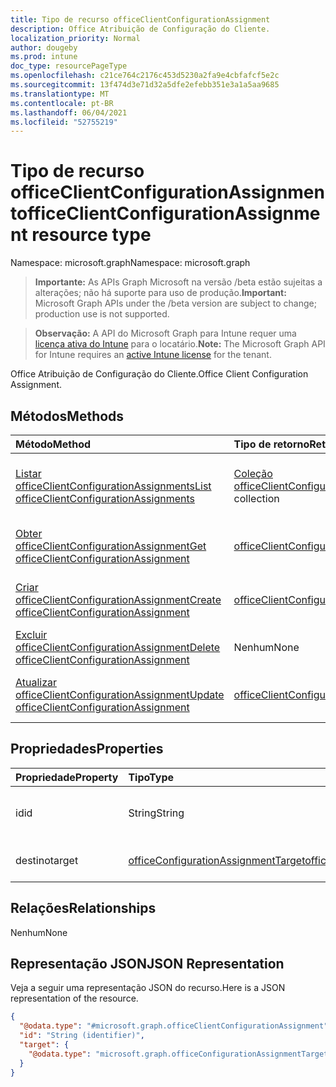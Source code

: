 ```yaml
---
title: Tipo de recurso officeClientConfigurationAssignment
description: Office Atribuição de Configuração do Cliente.
localization_priority: Normal
author: dougeby
ms.prod: intune
doc_type: resourcePageType
ms.openlocfilehash: c21ce764c2176c453d5230a2fa9e4cbfafcf5e2c
ms.sourcegitcommit: 13f474d3e71d32a5dfe2efebb351e3a1a5aa9685
ms.translationtype: MT
ms.contentlocale: pt-BR
ms.lasthandoff: 06/04/2021
ms.locfileid: "52755219"
---
```

# <a name="officeclientconfigurationassignment-resource-type"></a><span data-ttu-id="b5771-103">Tipo de recurso officeClientConfigurationAssignment</span><span class="sxs-lookup"><span data-stu-id="b5771-103">officeClientConfigurationAssignment resource type</span></span>

<span data-ttu-id="b5771-104">Namespace: microsoft.graph</span><span class="sxs-lookup"><span data-stu-id="b5771-104">Namespace: microsoft.graph</span></span>

> <span data-ttu-id="b5771-105">**Importante:** As APIs Graph Microsoft na versão /beta estão sujeitas a alterações; não há suporte para uso de produção.</span><span class="sxs-lookup"><span data-stu-id="b5771-105">**Important:** Microsoft Graph APIs under the /beta version are subject to change; production use is not supported.</span></span>

> <span data-ttu-id="b5771-106">**Observação:** A API do Microsoft Graph para Intune requer uma [licença ativa do Intune](https://go.microsoft.com/fwlink/?linkid=839381) para o locatário.</span><span class="sxs-lookup"><span data-stu-id="b5771-106">**Note:** The Microsoft Graph API for Intune requires an [active Intune license](https://go.microsoft.com/fwlink/?linkid=839381) for the tenant.</span></span>

<span data-ttu-id="b5771-107">Office Atribuição de Configuração do Cliente.</span><span class="sxs-lookup"><span data-stu-id="b5771-107">Office Client Configuration Assignment.</span></span>

## <a name="methods"></a><span data-ttu-id="b5771-108">Métodos</span><span class="sxs-lookup"><span data-stu-id="b5771-108">Methods</span></span>
|<span data-ttu-id="b5771-109">Método</span><span class="sxs-lookup"><span data-stu-id="b5771-109">Method</span></span>|<span data-ttu-id="b5771-110">Tipo de retorno</span><span class="sxs-lookup"><span data-stu-id="b5771-110">Return Type</span></span>|<span data-ttu-id="b5771-111">Descrição</span><span class="sxs-lookup"><span data-stu-id="b5771-111">Description</span></span>|
|:---|:---|:---|
|[<span data-ttu-id="b5771-112">Listar officeClientConfigurationAssignments</span><span class="sxs-lookup"><span data-stu-id="b5771-112">List officeClientConfigurationAssignments</span></span>](../api/intune-cirrus-officeclientconfigurationassignment-list.md)|<span data-ttu-id="b5771-113">[Coleção officeClientConfigurationAssignment](../resources/intune-cirrus-officeclientconfigurationassignment.md)</span><span class="sxs-lookup"><span data-stu-id="b5771-113">[officeClientConfigurationAssignment](../resources/intune-cirrus-officeclientconfigurationassignment.md) collection</span></span>|<span data-ttu-id="b5771-114">Listar propriedades e relações dos [objetos officeClientConfigurationAssignment.](../resources/intune-cirrus-officeclientconfigurationassignment.md)</span><span class="sxs-lookup"><span data-stu-id="b5771-114">List properties and relationships of the [officeClientConfigurationAssignment](../resources/intune-cirrus-officeclientconfigurationassignment.md) objects.</span></span>|
|[<span data-ttu-id="b5771-115">Obter officeClientConfigurationAssignment</span><span class="sxs-lookup"><span data-stu-id="b5771-115">Get officeClientConfigurationAssignment</span></span>](../api/intune-cirrus-officeclientconfigurationassignment-get.md)|[<span data-ttu-id="b5771-116">officeClientConfigurationAssignment</span><span class="sxs-lookup"><span data-stu-id="b5771-116">officeClientConfigurationAssignment</span></span>](../resources/intune-cirrus-officeclientconfigurationassignment.md)|<span data-ttu-id="b5771-117">Leia propriedades e relações do [objeto officeClientConfigurationAssignment.](../resources/intune-cirrus-officeclientconfigurationassignment.md)</span><span class="sxs-lookup"><span data-stu-id="b5771-117">Read properties and relationships of the [officeClientConfigurationAssignment](../resources/intune-cirrus-officeclientconfigurationassignment.md) object.</span></span>|
|[<span data-ttu-id="b5771-118">Criar officeClientConfigurationAssignment</span><span class="sxs-lookup"><span data-stu-id="b5771-118">Create officeClientConfigurationAssignment</span></span>](../api/intune-cirrus-officeclientconfigurationassignment-create.md)|[<span data-ttu-id="b5771-119">officeClientConfigurationAssignment</span><span class="sxs-lookup"><span data-stu-id="b5771-119">officeClientConfigurationAssignment</span></span>](../resources/intune-cirrus-officeclientconfigurationassignment.md)|<span data-ttu-id="b5771-120">Crie um novo [objeto officeClientConfigurationAssignment.](../resources/intune-cirrus-officeclientconfigurationassignment.md)</span><span class="sxs-lookup"><span data-stu-id="b5771-120">Create a new [officeClientConfigurationAssignment](../resources/intune-cirrus-officeclientconfigurationassignment.md) object.</span></span>|
|[<span data-ttu-id="b5771-121">Excluir officeClientConfigurationAssignment</span><span class="sxs-lookup"><span data-stu-id="b5771-121">Delete officeClientConfigurationAssignment</span></span>](../api/intune-cirrus-officeclientconfigurationassignment-delete.md)|<span data-ttu-id="b5771-122">Nenhum</span><span class="sxs-lookup"><span data-stu-id="b5771-122">None</span></span>|<span data-ttu-id="b5771-123">Exclui um [officeClientConfigurationAssignment](../resources/intune-cirrus-officeclientconfigurationassignment.md).</span><span class="sxs-lookup"><span data-stu-id="b5771-123">Deletes a [officeClientConfigurationAssignment](../resources/intune-cirrus-officeclientconfigurationassignment.md).</span></span>|
|[<span data-ttu-id="b5771-124">Atualizar officeClientConfigurationAssignment</span><span class="sxs-lookup"><span data-stu-id="b5771-124">Update officeClientConfigurationAssignment</span></span>](../api/intune-cirrus-officeclientconfigurationassignment-update.md)|[<span data-ttu-id="b5771-125">officeClientConfigurationAssignment</span><span class="sxs-lookup"><span data-stu-id="b5771-125">officeClientConfigurationAssignment</span></span>](../resources/intune-cirrus-officeclientconfigurationassignment.md)|<span data-ttu-id="b5771-126">Atualize as propriedades de um [objeto officeClientConfigurationAssignment.](../resources/intune-cirrus-officeclientconfigurationassignment.md)</span><span class="sxs-lookup"><span data-stu-id="b5771-126">Update the properties of a [officeClientConfigurationAssignment](../resources/intune-cirrus-officeclientconfigurationassignment.md) object.</span></span>|

## <a name="properties"></a><span data-ttu-id="b5771-127">Propriedades</span><span class="sxs-lookup"><span data-stu-id="b5771-127">Properties</span></span>
|<span data-ttu-id="b5771-128">Propriedade</span><span class="sxs-lookup"><span data-stu-id="b5771-128">Property</span></span>|<span data-ttu-id="b5771-129">Tipo</span><span class="sxs-lookup"><span data-stu-id="b5771-129">Type</span></span>|<span data-ttu-id="b5771-130">Descrição</span><span class="sxs-lookup"><span data-stu-id="b5771-130">Description</span></span>|
|:---|:---|:---|
|<span data-ttu-id="b5771-131">id</span><span class="sxs-lookup"><span data-stu-id="b5771-131">id</span></span>|<span data-ttu-id="b5771-132">String</span><span class="sxs-lookup"><span data-stu-id="b5771-132">String</span></span>|<span data-ttu-id="b5771-133">ID do OfficeConfigurationAssignment.</span><span class="sxs-lookup"><span data-stu-id="b5771-133">Id of the OfficeConfigurationAssignment.</span></span>|
|<span data-ttu-id="b5771-134">destino</span><span class="sxs-lookup"><span data-stu-id="b5771-134">target</span></span>|[<span data-ttu-id="b5771-135">officeConfigurationAssignmentTarget</span><span class="sxs-lookup"><span data-stu-id="b5771-135">officeConfigurationAssignmentTarget</span></span>](../resources/intune-cirrus-officeconfigurationassignmenttarget.md)|<span data-ttu-id="b5771-136">A atribuição de destino definida pelo administrador.</span><span class="sxs-lookup"><span data-stu-id="b5771-136">The target assignment defined by the admin.</span></span>|

## <a name="relationships"></a><span data-ttu-id="b5771-137">Relações</span><span class="sxs-lookup"><span data-stu-id="b5771-137">Relationships</span></span>
<span data-ttu-id="b5771-138">Nenhum</span><span class="sxs-lookup"><span data-stu-id="b5771-138">None</span></span>
## <a name="json-representation"></a><span data-ttu-id="b5771-139">Representação JSON</span><span class="sxs-lookup"><span data-stu-id="b5771-139">JSON Representation</span></span>
<span data-ttu-id="b5771-140">Veja a seguir uma representação JSON do recurso.</span><span class="sxs-lookup"><span data-stu-id="b5771-140">Here is a JSON representation of the resource.</span></span>
<!-- {
  "blockType": "resource",
  "keyProperty": "id",
  "@odata.type": "microsoft.graph.officeClientConfigurationAssignment"
}
-->
``` json
{
  "@odata.type": "#microsoft.graph.officeClientConfigurationAssignment",
  "id": "String (identifier)",
  "target": {
    "@odata.type": "microsoft.graph.officeConfigurationAssignmentTarget"
  }
}
```




